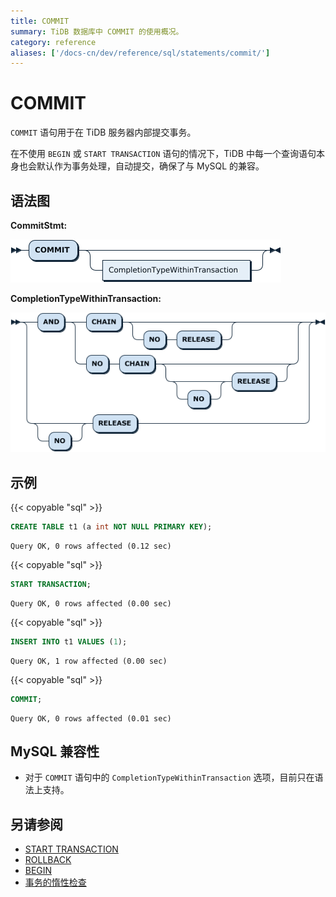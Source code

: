 ```yaml
---
title: COMMIT
summary: TiDB 数据库中 COMMIT 的使用概况。
category: reference
aliases: ['/docs-cn/dev/reference/sql/statements/commit/']
---
```


# COMMIT

`COMMIT` 语句用于在 TiDB 服务器内部提交事务。

在不使用 `BEGIN` 或 `START TRANSACTION` 语句的情况下，TiDB 中每一个查询语句本身也会默认作为事务处理，自动提交，确保了与 MySQL 的兼容。

## 语法图

**CommitStmt:**

![CommitStmt](/media/sqlgram/CommitStmt.png)

**CompletionTypeWithinTransaction:**

![CompletionTypeWithinTransaction](/media/sqlgram/CompletionTypeWithinTransaction.png)

## 示例

{{< copyable "sql" >}}

```sql
CREATE TABLE t1 (a int NOT NULL PRIMARY KEY);
```

```
Query OK, 0 rows affected (0.12 sec)
```

{{< copyable "sql" >}}

```sql
START TRANSACTION;
```

```
Query OK, 0 rows affected (0.00 sec)
```

{{< copyable "sql" >}}

```sql
INSERT INTO t1 VALUES (1);
```

```
Query OK, 1 row affected (0.00 sec)
```

{{< copyable "sql" >}}

```sql
COMMIT;
```

```
Query OK, 0 rows affected (0.01 sec)
```

## MySQL 兼容性

* 对于 `COMMIT` 语句中的 `CompletionTypeWithinTransaction` 选项，目前只在语法上支持。

## 另请参阅

* [START TRANSACTION](/sql-statements/sql-statement-start-transaction.md)
* [ROLLBACK](/sql-statements/sql-statement-rollback.md)
* [BEGIN](/sql-statements/sql-statement-begin.md)
* [事务的惰性检查](/transaction-overview.md#事务的惰性检查)
